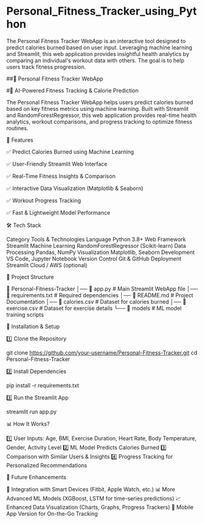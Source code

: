 # Personal_Fitness_Tracker_using_Python
The Personal Fitness Tracker WebApp is an interactive tool designed to predict calories burned based on user input. Leveraging machine learning and Streamlit, this web application provides insightful health analytics by comparing an individual's workout data with others. The goal is to help users track fitness progression.


##📌 Personal Fitness Tracker WebApp



#🚀 AI-Powered Fitness Tracking & Calorie Prediction

The Personal Fitness Tracker WebApp helps users predict calories burned based on key fitness metrics using machine learning. Built with Streamlit and RandomForestRegressor, this web application provides real-time health analytics, workout comparisons, and progress tracking to optimize fitness routines.

📢 Features

✅ Predict Calories Burned using Machine Learning

✅ User-Friendly Streamlit Web Interface

✅ Real-Time Fitness Insights & Comparison

✅ Interactive Data Visualization (Matplotlib & Seaborn)

✅ Workout Progress Tracking

✅ Fast & Lightweight Model Performance


🛠️ Tech Stack

Category	Tools & Technologies
Language	Python 3.8+
Web Framework	Streamlit
Machine Learning	RandomForestRegressor (Scikit-learn)
Data Processing	Pandas, NumPy
Visualization	Matplotlib, Seaborn
Development	VS Code, Jupyter Notebook
Version Control	Git & GitHub
Deployment	Streamlit Cloud / AWS (optional)


📂 Project Structure

📁 Personal-Fitness-Tracker
│── 📄 app.py              # Main Streamlit WebApp file
│── 📄 requirements.txt    # Required dependencies
│── 📄 README.md           # Project Documentation
│── 📄 calories.csv        # Dataset for calories burned
│── 📄 exercise.csv        # Dataset for exercise details
└── 📁 models              # ML model training scripts



🚀 Installation & Setup

1️⃣ Clone the Repository

git clone https://github.com/your-username/Personal-Fitness-Tracker.git
cd Personal-Fitness-Tracker

2️⃣ Install Dependencies

pip install -r requirements.txt

3️⃣ Run the Streamlit App

streamlit run app.py

📊 How It Works?

1️⃣ User Inputs: Age, BMI, Exercise Duration, Heart Rate, Body Temperature, Gender, Activity Level
2️⃣ ML Model Predicts Calories Burned
3️⃣ Comparison with Similar Users & Insights
4️⃣ Progress Tracking for Personalized Recommendations

🔮 Future Enhancements

🚀 Integration with Smart Devices (Fitbit, Apple Watch, etc.)
📊 More Advanced ML Models (XGBoost, LSTM for time-series predictions)
📈 Enhanced Data Visualization (Charts, Graphs, Progress Trackers)
📱 Mobile App Version for On-the-Go Tracking

